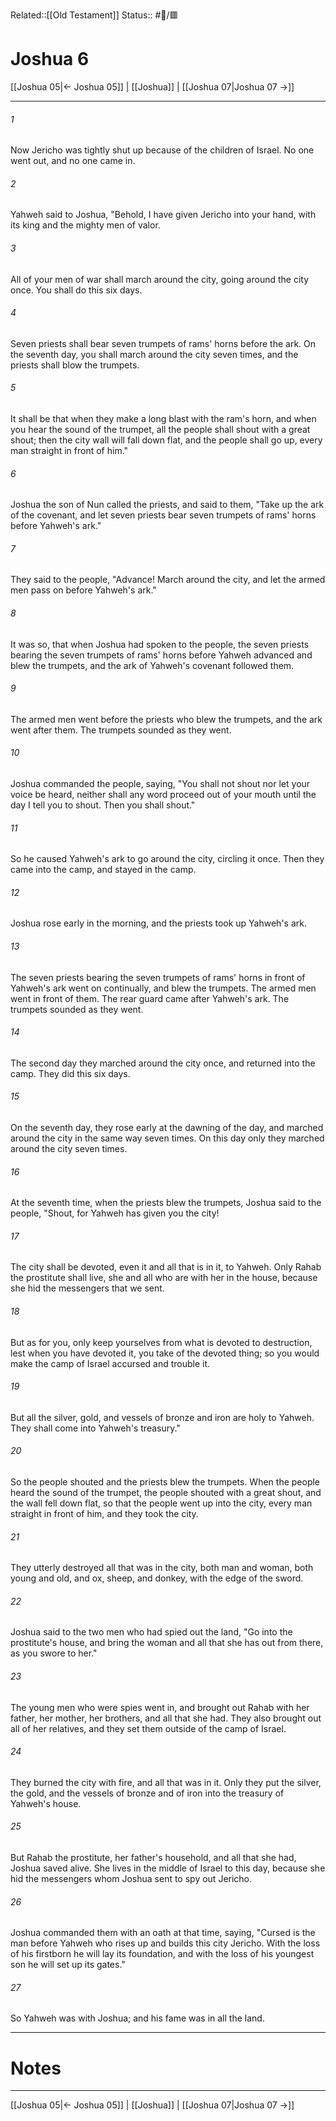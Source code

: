 Related::[[Old Testament]]
Status:: #📖/🟥
# Joshua 6

[[Joshua 05|← Joshua 05]] | [[Joshua]] | [[Joshua 07|Joshua 07 →]]
***



###### 1 
Now Jericho was tightly shut up because of the children of Israel. No one went out, and no one came in. 

###### 2 
Yahweh said to Joshua, "Behold, I have given Jericho into your hand, with its king and the mighty men of valor. 

###### 3 
All of your men of war shall march around the city, going around the city once. You shall do this six days. 

###### 4 
Seven priests shall bear seven trumpets of rams' horns before the ark. On the seventh day, you shall march around the city seven times, and the priests shall blow the trumpets. 

###### 5 
It shall be that when they make a long blast with the ram's horn, and when you hear the sound of the trumpet, all the people shall shout with a great shout; then the city wall will fall down flat, and the people shall go up, every man straight in front of him." 

###### 6 
Joshua the son of Nun called the priests, and said to them, "Take up the ark of the covenant, and let seven priests bear seven trumpets of rams' horns before Yahweh's ark." 

###### 7 
They said to the people, "Advance! March around the city, and let the armed men pass on before Yahweh's ark." 

###### 8 
It was so, that when Joshua had spoken to the people, the seven priests bearing the seven trumpets of rams' horns before Yahweh advanced and blew the trumpets, and the ark of Yahweh's covenant followed them. 

###### 9 
The armed men went before the priests who blew the trumpets, and the ark went after them. The trumpets sounded as they went. 

###### 10 
Joshua commanded the people, saying, "You shall not shout nor let your voice be heard, neither shall any word proceed out of your mouth until the day I tell you to shout. Then you shall shout." 

###### 11 
So he caused Yahweh's ark to go around the city, circling it once. Then they came into the camp, and stayed in the camp. 

###### 12 
Joshua rose early in the morning, and the priests took up Yahweh's ark. 

###### 13 
The seven priests bearing the seven trumpets of rams' horns in front of Yahweh's ark went on continually, and blew the trumpets. The armed men went in front of them. The rear guard came after Yahweh's ark. The trumpets sounded as they went. 

###### 14 
The second day they marched around the city once, and returned into the camp. They did this six days. 

###### 15 
On the seventh day, they rose early at the dawning of the day, and marched around the city in the same way seven times. On this day only they marched around the city seven times. 

###### 16 
At the seventh time, when the priests blew the trumpets, Joshua said to the people, "Shout, for Yahweh has given you the city! 

###### 17 
The city shall be devoted, even it and all that is in it, to Yahweh. Only Rahab the prostitute shall live, she and all who are with her in the house, because she hid the messengers that we sent. 

###### 18 
But as for you, only keep yourselves from what is devoted to destruction, lest when you have devoted it, you take of the devoted thing; so you would make the camp of Israel accursed and trouble it. 

###### 19 
But all the silver, gold, and vessels of bronze and iron are holy to Yahweh. They shall come into Yahweh's treasury." 

###### 20 
So the people shouted and the priests blew the trumpets. When the people heard the sound of the trumpet, the people shouted with a great shout, and the wall fell down flat, so that the people went up into the city, every man straight in front of him, and they took the city. 

###### 21 
They utterly destroyed all that was in the city, both man and woman, both young and old, and ox, sheep, and donkey, with the edge of the sword. 

###### 22 
Joshua said to the two men who had spied out the land, "Go into the prostitute's house, and bring the woman and all that she has out from there, as you swore to her." 

###### 23 
The young men who were spies went in, and brought out Rahab with her father, her mother, her brothers, and all that she had. They also brought out all of her relatives, and they set them outside of the camp of Israel. 

###### 24 
They burned the city with fire, and all that was in it. Only they put the silver, the gold, and the vessels of bronze and of iron into the treasury of Yahweh's house. 

###### 25 
But Rahab the prostitute, her father's household, and all that she had, Joshua saved alive. She lives in the middle of Israel to this day, because she hid the messengers whom Joshua sent to spy out Jericho. 

###### 26 
Joshua commanded them with an oath at that time, saying, "Cursed is the man before Yahweh who rises up and builds this city Jericho. With the loss of his firstborn he will lay its foundation, and with the loss of his youngest son he will set up its gates." 

###### 27 
So Yahweh was with Joshua; and his fame was in all the land.

---
# Notes


***
[[Joshua 05|← Joshua 05]] | [[Joshua]] | [[Joshua 07|Joshua 07 →]]
